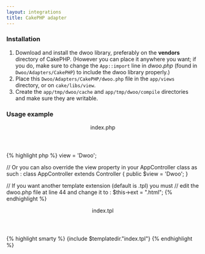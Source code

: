 ```yaml
---
layout: integrations
title: CakePHP adapter
---
```


### Installation
1. Download and install the dwoo library, preferably on the **vendors** directory of CakePHP. (However you can place it
 anywhere you want; if you do, make sure to change the `App::import` line in *dwoo.php*
 (found in `Dwoo/Adapters/CakePHP`) to include the dwoo library properly.)
2. Place this `Dwoo/Adapters/CakePHP/dwoo.php` file in the `app/views` directory, or on `cake/libs/view`.
3. Create the `app/tmp/dwoo/cache` and `app/tmp/dwoo/compile` directories and make sure they are writable.

### Usage example
<div class="code-box synopsis">
<header>index.php</header>
{% highlight php %}
<?php
// In your controller class you need to change the view property to
// use Dwoo at some point in the execution using :
$this->view = 'Dwoo';
 
// Or you can also override the view property in your AppController class as such :
class AppController extends Controller {
    public $view = 'Dwoo';
}
 
// If you want another template extension (default is .tpl) you must
// edit the dwoo.php file at line 44 and change it to :
$this->ext = ".html";
{% endhighlight %}
</div>

<div class="code-box synopsis">
<header>index.tpl</header>
{% highlight smarty %}
{include $templatedir."index.tpl"}
{% endhighlight %}
</div>
